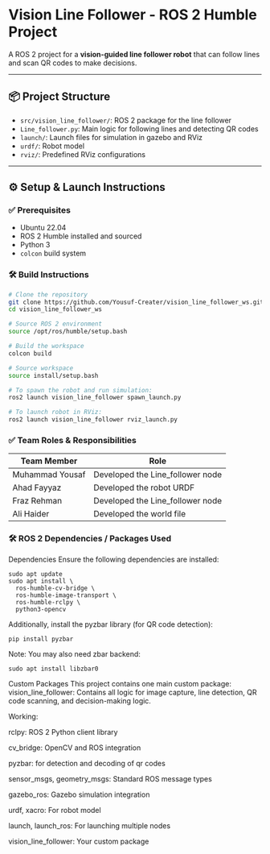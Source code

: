 # Vision Line Follower - ROS 2 Humble Project

A ROS 2 project for a **vision-guided line follower robot** that can follow lines and scan QR codes to make decisions.

---

## 📦 Project Structure

- `src/vision_line_follower/`: ROS 2 package for the line follower
- `Line_follower.py`: Main logic for following lines and detecting QR codes
- `launch/`: Launch files for simulation in gazebo and RViz
- `urdf/`: Robot model
- `rviz/`: Predefined RViz configurations
---

## ⚙️ Setup & Launch Instructions

### ✅ Prerequisites

- Ubuntu 22.04
- ROS 2 Humble installed and sourced
- Python 3
- `colcon` build system

### 🛠️ Build Instructions

```bash
# Clone the repository
git clone https://github.com/Yousuf-Creater/vision_line_follower_ws.git
cd vision_line_follower_ws

# Source ROS 2 environment
source /opt/ros/humble/setup.bash

# Build the workspace
colcon build

# Source workspace
source install/setup.bash

# To spawn the robot and run simulation:
ros2 launch vision_line_follower spawn_launch.py

# To launch robot in RViz:
ros2 launch vision_line_follower rviz_launch.py
```

### ✅ Team Roles & Responsibilities
| Team Member      | Role                                    |
| ---------------- | --------------------------------------- |
| Muhammad Yousaf  | Developed the Line_follower node |
| Ahad Fayyaz      | Developed the robot URDF |
| Fraz Rehman      | Developed the Line_follower node |
| Ali Haider       | Developed the world file |



### 🛠️ ROS 2 Dependencies / Packages Used

Dependencies
Ensure the following dependencies are installed:
```
sudo apt update
sudo apt install \
  ros-humble-cv-bridge \
  ros-humble-image-transport \
  ros-humble-rclpy \
  python3-opencv
```

Additionally, install the pyzbar library (for QR code detection):
```
pip install pyzbar
```
Note: You may also need zbar backend:
```
sudo apt install libzbar0

```
Custom Packages
This project contains one main custom package:
vision_line_follower: Contains all logic for image capture, line detection, QR code scanning, and decision-making logic.

Working:

rclpy: ROS 2 Python client library

cv_bridge: OpenCV and ROS integration

pyzbar: for detection and decoding of qr codes 

sensor_msgs, geometry_msgs: Standard ROS message types

gazebo_ros: Gazebo simulation integration

urdf, xacro: For robot model

launch, launch_ros: For launching multiple nodes

vision_line_follower: Your custom package



